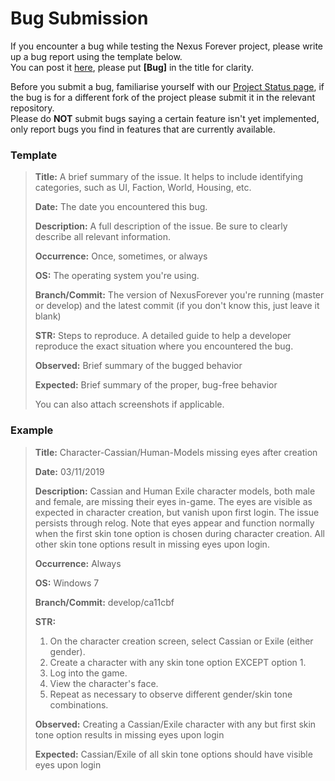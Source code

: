 # Bug Submission

If you encounter a bug while testing the Nexus Forever project, please write up a bug report using the template below.\
You can post it [here](https://github.com/NexusForever/NexusForever/issues), please put **\[Bug]** in the title for clarity.

Before you submit a bug, familiarise yourself with our [Project Status page](../project-status.md), if the bug is for a different fork of the project please submit it in the relevant repository.\
Please do **NOT** submit bugs saying a certain feature isn't yet implemented, only report bugs you find in features that are currently available.

### Template

> **Title:** A brief summary of the issue. It helps to include identifying categories, such as UI, Faction, World, Housing, etc.
>
> **Date:** The date you encountered this bug.
>
> **Description:** A full description of the issue. Be sure to clearly describe all relevant information.
>
> **Occurrence:** Once, sometimes, or always
>
> **OS:** The operating system you're using.
>
> **Branch/Commit:** The version of NexusForever you're running (master or develop) and the latest commit (if you don't know this, just leave it blank)
>
> **STR:** Steps to reproduce. A detailed guide to help a developer reproduce the exact situation where you encountered the bug.
>
> **Observed:** Brief summary of the bugged behavior
>
> **Expected:** Brief summary of the proper, bug-free behavior
>
> You can also attach screenshots if applicable.

### Example

> **Title:** Character-Cassian/Human-Models missing eyes after creation
>
> **Date:** 03/11/2019
>
> **Description:** Cassian and Human Exile character models, both male and female, are missing their eyes in-game. The eyes are visible as expected in character creation, but vanish upon first login. The issue persists through relog. Note that eyes appear and function normally when the first skin tone option is chosen during character creation. All other skin tone options result in missing eyes upon login.
>
> **Occurrence:** Always
>
> **OS:** Windows 7
>
> **Branch/Commit:** develop/ca11cbf
>
> **STR:**
>
> 1. On the character creation screen, select Cassian or Exile (either gender).
> 2. Create a character with any skin tone option EXCEPT option 1.
> 3. Log into the game.
> 4. View the character's face.
> 5. Repeat as necessary to observe different gender/skin tone combinations.
>
> **Observed:** Creating a Cassian/Exile character with any but first skin tone option results in missing eyes upon login
>
> **Expected:** Cassian/Exile of all skin tone options should have visible eyes upon login

